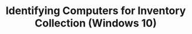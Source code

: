 ---
title: Identifying Computers for Inventory Collection (Windows 10)
description: To generate a complete inventory and obtain a comprehensive view of your organization, inventory all computers. However, remember that deploying inventory-collector packages to all computers in your organization will require the additional work of analyzing and reducing a larger list of applications. If you do not have the resources to deploy to all computers or you cannot process a larger list of applications, consider deploying inventory-collector packages to representative subsets of computers instead.
redirect_url: https://technet.microsoft.com/en-us/itpro/windows/deploy/manage-windows-upgrades-with-upgrade-analytics.md
---